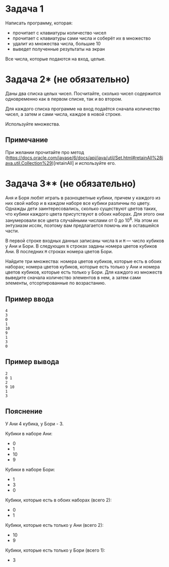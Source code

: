 # Задача 1

Написать программу, которая:
- прочитает с клавиатуры количество чисел
- прочитает с клавиатуры сами числа и соберёт их в множество
- удалит из множества числа, большие 10
- выведет полученные результаты на экран

Все числа, которые подаются на вход, целые.

# Задача 2* (не обязательно)

Даны два списка целых чисел. Посчитайте, сколько чисел содержится одновременно как в первом списке, так и во втором.

Для каждого списка программе на вход подаётся сначала количество чисел, а затем и сами числа, каждое в новой строке.

Используйте множества.

## Примечание
При желании прочитайте про метод (https://docs.oracle.com/javase/6/docs/api/java/util/Set.html#retainAll%28java.util.Collection%29)[retainAll] и используйте его.

# Задача 3** (не обязательно)

Аня и Боря любят играть в разноцветные кубики, причем у каждого из них свой набор и в каждом наборе все кубики различны по цвету. Однажды дети заинтересовались, сколько существуют цветов таких, что кубики каждого цвета присутствуют в обоих наборах. Для этого они занумеровали все цвета случайными числами от 0 до 10<sup>8</sup>. На этом их энтузиазм иссяк, поэтому вам предлагается помочь им в оставшейся части.

В первой строке входных данных записаны числа `N` и `M` — число кубиков у Ани и Бори. В следующих `N` строках заданы номера цветов кубиков Ани. В последних `M` строках номера цветов Бори.

Найдите три множества: номера цветов кубиков, которые есть в обоих наборах; номера цветов кубиков, которые есть только у Ани и номера цветов кубиков, которые есть только у Бори. Для каждого из множеств выведите сначала количество элементов в нем, а затем сами элементы, отсортированные по возрастанию.

## Пример ввода
```
4
3
0
1
10
9
1
3
0
```

## Пример вывода
```
2
0 1
2
9 10
1
3
```

## Пояснение
У Ани 4 кубика, у Бори - 3.

Кубики в наборе Ани:
- 0
- 1
- 10
- 9

Кубики в наборе Бори:
- 1
- 3
- 0

Кубики, которые есть в обоих наборах (всего 2):
- 0
- 1

Кубики, которые есть только у Ани (всего 2):
- 10
- 9

Кубики, которые есть только у Бори (всего 1):
- 3
